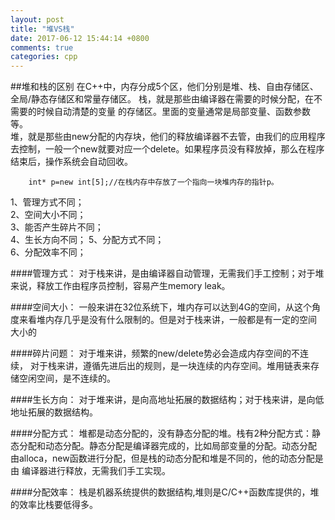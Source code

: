 ```yaml
---
layout: post
title: "堆VS栈"
date: 2017-06-12 15:44:14 +0800
comments: true
categories: cpp
---
```

##堆和栈的区别
在C++中，内存分成5个区，他们分别是堆、栈、自由存储区、全局/静态存储区和常量存储区。
 栈，就是那些由编译器在需要的时候分配，在不需要的时候自动清楚的变量 的存储区。里面的变量通常是局部变量、函数参数等。  
堆，就是那些由new分配的内存块，他们的释放编译器不去管，由我们的应用程序去控制，一般一个new就要对应一个delete。如果程序员没有释放掉，那么在程序结束后，操作系统会自动回收。  

        int* p=new int[5];//在栈内存中存放了一个指向一块堆内存的指针p。

1、管理方式不同；  
2、空间大小不同；  
3、能否产生碎片不同；  
4、生长方向不同；
5、分配方式不同；  
6、分配效率不同； 

####管理方式：
对于栈来讲，是由编译器自动管理，无需我们手工控制；对于堆 
来说，释放工作由程序员控制，容易产生memory leak。  

####空间大小：
一般来讲在32位系统下，堆内存可以达到4G的空间，从这个角 
度来看堆内存几乎是没有什么限制的。但是对于栈来讲，一般都是有一定的空间 
大小的

####碎片问题：
对于堆来讲，频繁的new/delete势必会造成内存空间的不连续， 对于栈来讲，遵循先进后出的规则，是一块连续的内存空间。堆用链表来存储空闲空间，是不连续的。

####生长方向：
对于堆来讲，是向高地址拓展的数据结构；对于栈来讲，是向低地址拓展的数据结构。

####分配方式：
堆都是动态分配的，没有静态分配的堆。栈有2种分配方式：静态分配和动态分配。静态分配是编译器完成的，比如局部变量的分配。动态分配 由alloca，new函数进行分配，但是栈的动态分配和堆是不同的，他的动态分配是由 
编译器进行释放，无需我们手工实现。  

####分配效率：
栈是机器系统提供的数据结构,堆则是C/C++函数库提供的，堆的效率比栈要低得多。  


